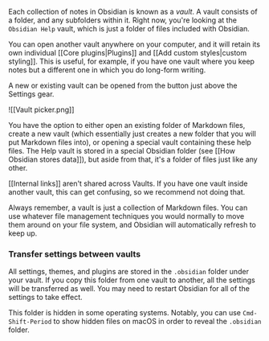 Each collection of notes in Obsidian is known as a *vault*. A vault consists of a folder, and any subfolders within it. Right now, you're looking at the `Obsidian Help` vault, which is just a folder of files included with Obsidian.

You can open another vault anywhere on your computer, and it will retain its own individual [[Core plugins|Plugins]] and [[Add custom styles|custom styling]]. This is useful, for example, if you have one vault where you keep notes but a different one in which you do long-form writing.

A new or existing vault can be opened from the button just above the Settings gear.

![[Vault picker.png]]

You have the option to either open an existing folder of Markdown files, create a new vault (which essentially just creates a new folder that you will put Markdown files into), or opening a special vault containing these help files. The Help vault is stored in a special Obsidian folder (see [[How Obsidian stores data]]), but aside from that, it's a folder of files just like any other.

[[Internal links]] aren't shared across Vaults. If you have one vault inside another vault, this can get confusing, so we recommend not doing that.

Always remember, a vault is just a collection of Markdown files. You can use whatever file management techniques you would normally to move them around on your file system, and Obsidian will automatically refresh to keep up.

### Transfer settings between vaults

All settings, themes, and plugins are stored in the `.obsidian` folder under your vault. If you copy this folder from one vault to another, all the settings will be transferred as well. You may need to restart Obsidian for all of the settings to take effect.

This folder is hidden in some operating systems. Notably, you can use `Cmd-Shift-Period` to show hidden files on macOS in order to reveal the `.obsidian` folder.
